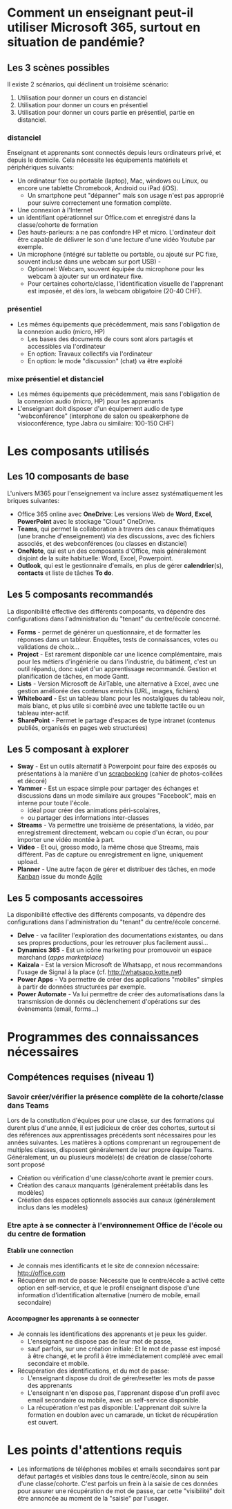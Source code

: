 # Comment un enseignant peut-il utiliser Microsoft 365, surtout en situation de pandémie?
## Les 3 scènes possibles
Il existe 2 scénarios, qui déclinent un troisième scénario:
1. Utilisation pour donner un cours en distanciel
2. Utilisation pour donner un cours en présentiel
3. Utilisation pour donner un cours partie en présentiel, partie en distanciel.

### distanciel
Enseignant et apprenants sont connectés depuis leurs ordinateurs privé, et depuis le domicile. Cela nécessite les équipements matériels et périphériques suivants:
* Un ordinateur fixe ou portable (laptop), Mac, windows ou Linux, ou encore une tablette Chromebook, Android ou iPad (iOS).
  * Un smartphone peut "dépanner" mais son usage n'est pas approprié pour suivre correctement une formation complète.
* Une connexion à l'Internet
* un identifiant opérationnel sur Office.com et enregistré dans la classe/cohorte de formation
* Des hauts-parleurs: a ne pas confondre HP et micro. L'ordinateur doit être capable de délivrer le son d'une lecture d'une vidéo Youtube par exemple.
* Un microphone (intégré sur tablette ou portable, ou ajouté sur PC fixe, souvent incluse dans une webcam sur port USB) - 
  * Optionnel: Webcam, souvent équipée du microphone pour les webcam à ajouter sur un ordinateur fixe.
  * Pour certaines cohorte/classe, l'identification visuelle de l'apprenant est imposée, et dès lors, la webcam obligatoire (20-40 CHF).

### présentiel
* Les mêmes équipements que précédemment, mais sans l'obligation de la connexion audio (micro, HP)
  * Les bases des documents de cours sont alors partagés et accessibles via l'ordinateur
  * En option: Travaux collectifs via l'ordinateur
  * En option: le mode "discussion" (chat) va être exploité

### mixe présentiel et distanciel
* Les mêmes équipements que précédemment, mais sans l'obligation de la connexion audio (micro, HP) pour les apprenants
* L'enseignant doit disposer d'un équipement audio de type "webconférence" (interphone de salon ou speakerphone de visioconférence, type Jabra ou similaire: 100-150 CHF)

# Les composants utilisés
## Les 10 composants de base
L'univers M365 pour l'enseignement va inclure assez systématiquement les briques suivantes:
* Office 365 online avec **OneDrive**: Les versions Web de **Word**, **Excel**, **PowerPoint** avec le stockage "Cloud" OneDrive.
* **Teams**, qui permet la collaboration à travers des canaux thématiques (une branche d'enseignement) via des discussions, avec des fichiers associés, et des webconférences (ou classes en distanciel)
* **OneNote**, qui est un des composants d'Office, mais généralement disjoint de la suite habituelle: Word, Excel, Powerpoint.
* **Outlook**, qui est le gestionnaire d'emails, en plus de gérer **calendrier**(s), **contacts** et liste de tâches **To do**.

## Les 5 composants recommandés
La disponibilité effective des différents composants, va dépendre des configurations dans l'administration du "tenant" du centre/école concerné.
* **Forms** - permet de générer un questionnaire, et de formatter les réponses dans un tableur. Enquêtes, tests de connaissances, votes ou validations de choix...
* **Project** - Est rarement disponible car une licence complémentaire, mais pour les métiers d'ingéniérie ou dans l'industrie, du bâtiment, c'est un outil répandu, donc sujet d'un apprentissage recommandé. Gestion et planification de tâches, en mode Gantt.
* **Lists** - Version Microsoft de AirTable, une alternative à Excel, avec une gestion améliorée des contenus enrichis (URL, images, fichiers)
* **Whiteboard** - Est un tableau blanc pour les nostalgiques du tableau noir, mais blanc, et plus utile si combiné avec une tablette tactile ou un tableau inter-actif.
* **SharePoint** - Permet le partage d'espaces de type intranet (contenus publiés, organisés en pages web structurées)

## Les 5 composant à explorer
* **Sway** - Est un outils alternatif à Powerpoint pour faire des exposés ou présentations à la manière d'un [scrapbooking](https://fr.wikipedia.org/wiki/Scrapbooking) (cahier de photos-collées et décoré)
* **Yammer** - Est un espace simple pour partager des échanges et discussions dans un mode similaire aux groupes "Facebook", mais en interne pour toute l'école.
  * idéal pour créer des animations péri-scolaires, 
  * ou partager des informations inter-classes
* **Streams** - Va permettre une troisième de présentations, la vidéo, par enregistrement directement, webcam ou copie d'un écran, ou pour importer une vidéo montée à part.
* **Video** - Et oui, grosso modo, la même chose que Streams, mais différent. Pas de capture ou enregistrement en ligne, uniquement upload.
* **Planner** - Une autre façon de gérer et distribuer des tâches, en mode [Kanban](https://fr.wikipedia.org/wiki/Kanban_(d%C3%A9veloppement)) issue du monde [Agile](https://fr.wikipedia.org/wiki/M%C3%A9thode_agile)

## Les 5 composants accessoires
La disponibilité effective des différents composants, va dépendre des configurations dans l'administration du "tenant" du centre/école concerné.
* **Delve** - va faciliter l'exploration des documentations existantes, ou dans ses propres productions, pour les retrouver plus facilement aussi...
* **Dynamics 365** - Est un icône marketing pour promouvoir un espace marchand (*apps marketplace*)
* **Kaizala** - Est la version Microsoft de Whatsapp, et nous recommandons l'usage de Signal à la place (cf. http://whatsapp.kotte.net)
* **Power Apps** - Va permettre de créer des applications "mobiles" simples à partir de données structurées par exemple.
* **Power Automate** - Va lui permettre de créer des automatisations dans la transmission de donnés ou déclenchement d'opérations sur des évènements (email, forms...)

# Programmes des connaissances nécessaires
## Compétences requises (niveau 1)

### Savoir créer/vérifier la présence complète de la cohorte/classe dans Teams
Lors de la constitution d'équipes pour une classe, sur des formations qui durent plus d'une année, il est judicieux de créer des cohortes, surtout si des références aux apprentissages précédents sont nécessaires pour les années suivantes. Les matières à options comprenant un regroupement de multiples classes, disposent généralement de leur propre équipe Teams. Généralement, un ou plusieurs modèle(s) de création de classe/cohorte sont proposé
* Création ou vérification d'une classe/cohorte avant le premier cours.
* Création des canaux manquants (généralement préétablis dans les modèles)
* Création des espaces optionnels associés aux canaux (généralement inclus dans les modèles)

### Etre apte à se connecter à l'environnement Office de l'école ou du centre de formation
#### Etablir une connection
* Je connais mes identificants et le site de connexion nécessaire: http://office.com 
* Récupérer un mot de passe: Nécessite que le centre/école a activé cette option en self-service, et que le profil enseignant dispose d'une information d'identification alternative (numéro de mobile, email secondaire)

#### Accompagner les apprenants à se connecter
* Je connais les identifications des apprenants et je peux les guider. 
  * L'enseignant ne dispose pas de leur mot de passe, 
  * sauf parfois, sur une création initiale: Et le mot de passe est imposé à être changé, et le profil à être immédiatement complété avec email secondaire et mobile.
* Récupération des identifications, et du mot de passe:
  * L'enseignant dispose du droit de gérer/resetter les mots de passe des apprenants
  * L'enseignant n'en dispose pas, l'apprenant dispose d'un profil avec email secondaire ou mobile, avec un self-service disponible.
  * La récupération n'est pas disponible: L'apprenant doit suivre la formation en doublon avec un camarade, un ticket de récupération est ouvert.

# Les points d'attentions requis
* Les informations de téléphones mobiles et emails secondaires sont par défaut partagés et visibles dans tous le centre/école, sinon au sein d'une classe/cohorte. C'est parfois un frein à la saisie de ces données pour assurer une récupération de mot de passe, car cette "visibilité" doit être annoncée au moment de la "saisie" par l'usager.
